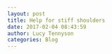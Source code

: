 ```yaml
---
layout: post
title: Help for stiff shoulders
date: 2017-02-04 08:43:59
author: Lucy Tennyson
categories: Blog
---
```

